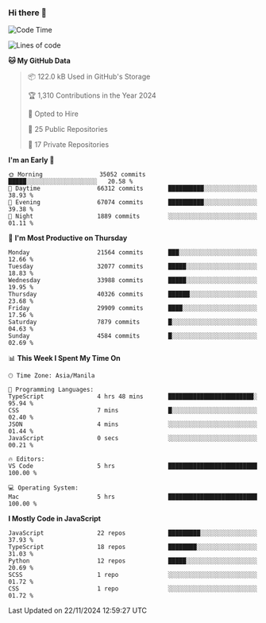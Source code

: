 ### Hi there 👋

<!--START_SECTION:waka-->
![Code Time](http://img.shields.io/badge/Code%20Time-1%2C271%20hrs%2054%20mins-blue)

![Lines of code](https://img.shields.io/badge/From%20Hello%20World%20I%27ve%20Written-67.4%20million%20lines%20of%20code-blue)

**🐱 My GitHub Data** 

> 📦 122.0 kB Used in GitHub's Storage 
 > 
> 🏆 1,310 Contributions in the Year 2024
 > 
> 💼 Opted to Hire
 > 
> 📜 25 Public Repositories 
 > 
> 🔑 17 Private Repositories 
 > 
**I'm an Early 🐤** 

```text
🌞 Morning                35052 commits       █████░░░░░░░░░░░░░░░░░░░░   20.58 % 
🌆 Daytime                66312 commits       ██████████░░░░░░░░░░░░░░░   38.93 % 
🌃 Evening                67074 commits       ██████████░░░░░░░░░░░░░░░   39.38 % 
🌙 Night                  1889 commits        ░░░░░░░░░░░░░░░░░░░░░░░░░   01.11 % 
```
📅 **I'm Most Productive on Thursday** 

```text
Monday                   21564 commits       ███░░░░░░░░░░░░░░░░░░░░░░   12.66 % 
Tuesday                  32077 commits       █████░░░░░░░░░░░░░░░░░░░░   18.83 % 
Wednesday                33988 commits       █████░░░░░░░░░░░░░░░░░░░░   19.95 % 
Thursday                 40326 commits       ██████░░░░░░░░░░░░░░░░░░░   23.68 % 
Friday                   29909 commits       ████░░░░░░░░░░░░░░░░░░░░░   17.56 % 
Saturday                 7879 commits        █░░░░░░░░░░░░░░░░░░░░░░░░   04.63 % 
Sunday                   4584 commits        █░░░░░░░░░░░░░░░░░░░░░░░░   02.69 % 
```


📊 **This Week I Spent My Time On** 

```text
🕑︎ Time Zone: Asia/Manila

💬 Programming Languages: 
TypeScript               4 hrs 48 mins       ████████████████████████░   95.94 % 
CSS                      7 mins              █░░░░░░░░░░░░░░░░░░░░░░░░   02.40 % 
JSON                     4 mins              ░░░░░░░░░░░░░░░░░░░░░░░░░   01.44 % 
JavaScript               0 secs              ░░░░░░░░░░░░░░░░░░░░░░░░░   00.21 % 

🔥 Editors: 
VS Code                  5 hrs               █████████████████████████   100.00 % 

💻 Operating System: 
Mac                      5 hrs               █████████████████████████   100.00 % 
```

**I Mostly Code in JavaScript** 

```text
JavaScript               22 repos            █████████░░░░░░░░░░░░░░░░   37.93 % 
TypeScript               18 repos            ████████░░░░░░░░░░░░░░░░░   31.03 % 
Python                   12 repos            █████░░░░░░░░░░░░░░░░░░░░   20.69 % 
SCSS                     1 repo              ░░░░░░░░░░░░░░░░░░░░░░░░░   01.72 % 
CSS                      1 repo              ░░░░░░░░░░░░░░░░░░░░░░░░░   01.72 % 
```




 Last Updated on 22/11/2024 12:59:27 UTC
<!--END_SECTION:waka-->
